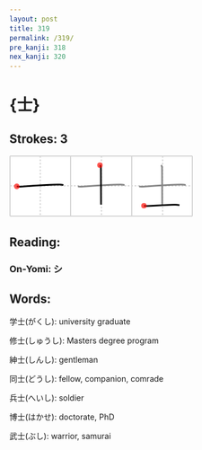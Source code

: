 ```yaml
---
layout: post
title: 319
permalink: /319/
pre_kanji: 318
nex_kanji: 320
---
```


# {士}

## Strokes: 3

<div class="stroke"><img src="../images/E5A3AB.png" /></div>

## Reading:

### On-Yomi: シ

## Words:

学士(がくし): university graduate

修士(しゅうし): Masters degree program

紳士(しんし): gentleman

同士(どうし): fellow, companion, comrade

兵士(へいし): soldier

博士(はかせ): doctorate, PhD

武士(ぶし): warrior, samurai
